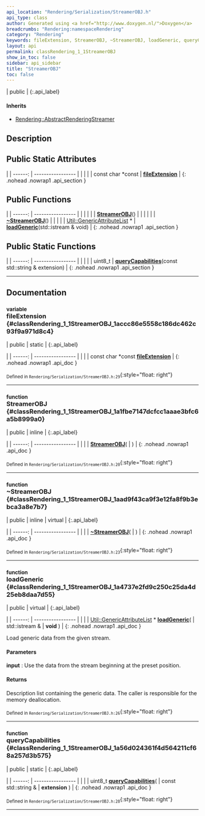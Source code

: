 ```yaml
---
api_location: "Rendering/Serialization/StreamerOBJ.h"
api_type: class
author: Generated using <a href="http://www.doxygen.nl/">Doxygen</a>
breadcrumbs: "Rendering:namespaceRendering"
category: "Rendering"
keywords: fileExtension, StreamerOBJ, ~StreamerOBJ, loadGeneric, queryCapabilities
layout: api
permalink: classRendering_1_1StreamerOBJ
show_in_toc: false
sidebar: api_sidebar
title: "StreamerOBJ"
toc: false
---
```


| public |
{:.api_label}

#### Inherits

* [Rendering::AbstractRenderingStreamer](classRendering_1_1AbstractRenderingStreamer)


## Description





## Public Static Attributes

|
| ------: | ----------------- |
|  | |
| const char *const | **[fileExtension](#classRendering_1_1StreamerOBJ_1accc86e5558c186dc462c93f9a971d8c4)**  |
{: .nohead .nowrap1 .api_section }


## Public Functions

|
| ------: | ----------------- |
|  | |
|  | **[StreamerOBJ](#classRendering_1_1StreamerOBJ_1a1fbe7147dcfcc1aaae3bfc6a5b8999a0)**() |
|  | |
|  | **[~StreamerOBJ](#classRendering_1_1StreamerOBJ_1aad9f43ca9f3e12fa8f9b3ebca3a8e7b7)**() |
|  | |
| [Util::GenericAttributeList](classUtil_1_1GenericAttributeList) * | **[loadGeneric](#classRendering_1_1StreamerOBJ_1a4737e2fd9c250c25da4d25eb8daa7d55)**(std::istream & void) |
{: .nohead .nowrap1 .api_section }


## Public Static Functions

|
| ------: | ----------------- |
|  | |
| uint8_t | **[queryCapabilities](#classRendering_1_1StreamerOBJ_1a56d024361f4d564211cf68a257d3b575)**(const std::string & extension) |
{: .nohead .nowrap1 .api_section }


-------------------------------------------------------------------

## Documentation

### <small>variable</small><br/> fileExtension {#classRendering_1_1StreamerOBJ_1accc86e5558c186dc462c93f9a971d8c4}

| public | static |
{:.api_label}

|
| ------: | ----------------- |
|  |
| const char *const **[fileExtension](#classRendering_1_1StreamerOBJ_1accc86e5558c186dc462c93f9a971d8c4)**  |
{: .nohead .nowrap1 .api_doc }





<sub>Defined in `Rendering/Serialization/StreamerOBJ.h:29`</sub>{:style="float: right"}

-------------------------------------------------------------------

### <small>function</small><br/> StreamerOBJ {#classRendering_1_1StreamerOBJ_1a1fbe7147dcfcc1aaae3bfc6a5b8999a0}

| public | inline |
{:.api_label}

|
| ------: | ----------------- |
|  |
|  **[StreamerOBJ](#classRendering_1_1StreamerOBJ_1a1fbe7147dcfcc1aaae3bfc6a5b8999a0)**( |  ) |
{: .nohead .nowrap1 .api_doc }





<sub>Defined in `Rendering/Serialization/StreamerOBJ.h:20`</sub>{:style="float: right"}

-------------------------------------------------------------------

### <small>function</small><br/> ~StreamerOBJ {#classRendering_1_1StreamerOBJ_1aad9f43ca9f3e12fa8f9b3ebca3a8e7b7}

| public | inline | virtual |
{:.api_label}

|
| ------: | ----------------- |
|  |
|  **[~StreamerOBJ](#classRendering_1_1StreamerOBJ_1aad9f43ca9f3e12fa8f9b3ebca3a8e7b7)**( |  ) |
{: .nohead .nowrap1 .api_doc }





<sub>Defined in `Rendering/Serialization/StreamerOBJ.h:23`</sub>{:style="float: right"}

-------------------------------------------------------------------

### <small>function</small><br/> loadGeneric {#classRendering_1_1StreamerOBJ_1a4737e2fd9c250c25da4d25eb8daa7d55}

| public | virtual |
{:.api_label}

|
| ------: | ----------------- |
|  |
| [Util::GenericAttributeList](classUtil_1_1GenericAttributeList) * **[loadGeneric](#classRendering_1_1StreamerOBJ_1a4737e2fd9c250c25da4d25eb8daa7d55)**( | std::istream & | **void** ) |
{: .nohead .nowrap1 .api_doc }



Load generic data from the given stream.


#### Parameters
**input**
:  Use the data from the stream beginning at the preset position.




#### Returns
Description list containing the generic data. The caller is responsible for the memory deallocation.





<sub>Defined in `Rendering/Serialization/StreamerOBJ.h:26`</sub>{:style="float: right"}

-------------------------------------------------------------------

### <small>function</small><br/> queryCapabilities {#classRendering_1_1StreamerOBJ_1a56d024361f4d564211cf68a257d3b575}

| public | static |
{:.api_label}

|
| ------: | ----------------- |
|  |
| uint8_t **[queryCapabilities](#classRendering_1_1StreamerOBJ_1a56d024361f4d564211cf68a257d3b575)**( | const std::string & | **extension** ) |
{: .nohead .nowrap1 .api_doc }





<sub>Defined in `Rendering/Serialization/StreamerOBJ.h:28`</sub>{:style="float: right"}

-------------------------------------------------------------------

